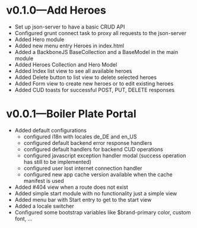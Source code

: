 # v0.1.0—Add Heroes
- Set up json-server to have a basic CRUD API
- Configured grunt connect task to proxy all requests to the json-server
- Added Hero module
- Added new menu entry Heroes in index.html
- Added a BackboneJS BaseCollection and a BaseModel in the main module
- Added Heroes Collection and Hero Model
- Added Index list view to see all available heroes
- Added Delete button to list view to delete selected heroes
- Added Form view to create new heroes or to edit existing heroes
- Added CUD toasts for successful POST, PUT, DELETE responses


# v0.0.1—Boiler Plate Portal
- Added default configurations
  - configured i18n with locales de_DE and en_US
  - configured default backend error response handlers
  - configured default handlers for backend CUD operations
  - configured javascript exception handler modal (success operation has still to be implemented)
  - configured user lost internet connection handler
  - configured new app cache version available when the cache manifest is used
- Added #404 view when a route does not exist  
- Added simple start module with no functionality just a simple view
- Added menu bar with Start entry to get to the start view
- Added a locale switcher
- Configured some bootstrap variables like $brand-primary color, custom font, ...
  
